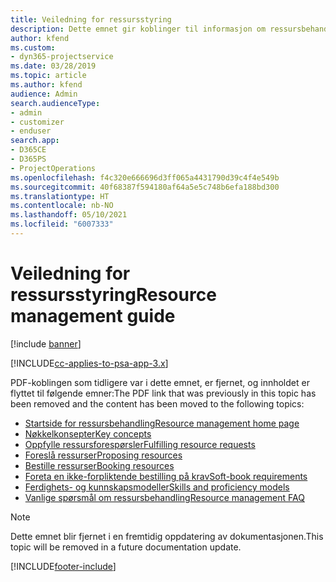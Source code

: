 ```yaml
---
title: Veiledning for ressursstyring
description: Dette emnet gir koblinger til informasjon om ressursbehandling i Project Service Automation
author: kfend
ms.custom:
- dyn365-projectservice
ms.date: 03/28/2019
ms.topic: article
ms.author: kfend
audience: Admin
search.audienceType:
- admin
- customizer
- enduser
search.app:
- D365CE
- D365PS
- ProjectOperations
ms.openlocfilehash: f4c320e666696d3ff065a4431790d39c4f4e549b
ms.sourcegitcommit: 40f68387f594180af64a5e5c748b6efa188bd300
ms.translationtype: HT
ms.contentlocale: nb-NO
ms.lasthandoff: 05/10/2021
ms.locfileid: "6007333"
---
```

# <a name="resource-management-guide"></a><span data-ttu-id="4b97f-103">Veiledning for ressursstyring</span><span class="sxs-lookup"><span data-stu-id="4b97f-103">Resource management guide</span></span>

[!include [banner](../../includes/psa-now-project-operations.md)]

[!INCLUDE[cc-applies-to-psa-app-3.x](../../includes/cc-applies-to-psa-app-3x.md)]

<span data-ttu-id="4b97f-104">PDF-koblingen som tidligere var i dette emnet, er fjernet, og innholdet er flyttet til følgende emner:</span><span class="sxs-lookup"><span data-stu-id="4b97f-104">The PDF link that was previously in this topic has been removed and the content has been moved to the following topics:</span></span>

- [<span data-ttu-id="4b97f-105">Startside for ressursbehandling</span><span class="sxs-lookup"><span data-stu-id="4b97f-105">Resource management home page</span></span>](../resource-management-home-page.md)
- [<span data-ttu-id="4b97f-106">Nøkkelkonsepter</span><span class="sxs-lookup"><span data-stu-id="4b97f-106">Key concepts</span></span>](../reports-key-concepts.md)
- [<span data-ttu-id="4b97f-107">Oppfylle ressursforespørsler</span><span class="sxs-lookup"><span data-stu-id="4b97f-107">Fulfilling resource requests</span></span>](../resource-management-fulfill-requests.md)
- [<span data-ttu-id="4b97f-108">Foreslå ressurser</span><span class="sxs-lookup"><span data-stu-id="4b97f-108">Proposing resources</span></span>](../resource-management-propose-resources.md)
- [<span data-ttu-id="4b97f-109">Bestille ressurser</span><span class="sxs-lookup"><span data-stu-id="4b97f-109">Booking resources</span></span>](../resource-management-book-resources-scheduleboard.md)
- [<span data-ttu-id="4b97f-110">Foreta en ikke-forpliktende bestilling på krav</span><span class="sxs-lookup"><span data-stu-id="4b97f-110">Soft-book requirements</span></span>](../resource-management-softbook-requirements.md)
- [<span data-ttu-id="4b97f-111">Ferdighets- og kunnskapsmodeller</span><span class="sxs-lookup"><span data-stu-id="4b97f-111">Skills and proficiency models</span></span>](../resource-management-skills-proficiency.md)
- [<span data-ttu-id="4b97f-112">Vanlige spørsmål om ressursbehandling</span><span class="sxs-lookup"><span data-stu-id="4b97f-112">Resource management FAQ</span></span>](../resource-management-faq.md)

> [!NOTE]
> <span data-ttu-id="4b97f-113">Dette emnet blir fjernet i en fremtidig oppdatering av dokumentasjonen.</span><span class="sxs-lookup"><span data-stu-id="4b97f-113">This topic will be removed in a future documentation update.</span></span> 


[!INCLUDE[footer-include](../../includes/footer-banner.md)]